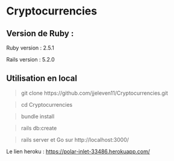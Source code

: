 
<h1>Cryptocurrencies</h1>


<h2>Version de Ruby :</h2>

Ruby version : 2.5.1

Rails version : 5.2.0

<h2>Utilisation en local</h2>


> <p>git clone https://github.com/jjeleven11/Cryptocurrencies.git

> cd Cryptocurrencies

> bundle install 

> rails db:create


> rails server  et Go sur http://localhost:3000/

Le lien heroku : https://polar-inlet-33486.herokuapp.com/
